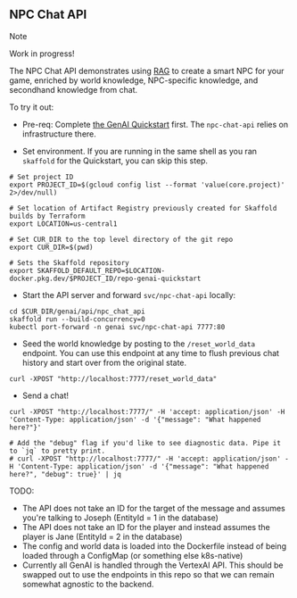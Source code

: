 ## NPC Chat API

> [!NOTE]
> Work in progress!

The NPC Chat API demonstrates using [RAG](https://www.promptingguide.ai/techniques/rag) to create a
smart NPC for your game, enriched by world knowledge, NPC-specific knowledge, and secondhand
knowledge from chat.

To try it out:

* Pre-req: Complete [the GenAI Quickstart](../../../README.md) first. The `npc-chat-api` relies on infrastructure there.

* Set environment. If you are running in the same shell as you ran `skaffold` for the Quickstart, you can skip this step.

```
# Set project ID
export PROJECT_ID=$(gcloud config list --format 'value(core.project)' 2>/dev/null)

# Set location of Artifact Registry previously created for Skaffold builds by Terraform
export LOCATION=us-central1

# Set CUR_DIR to the top level directory of the git repo
export CUR_DIR=$(pwd)

# Sets the Skaffold repository
export SKAFFOLD_DEFAULT_REPO=$LOCATION-docker.pkg.dev/$PROJECT_ID/repo-genai-quickstart
```

* Start the API server and forward `svc/npc-chat-api` locally:

```
cd $CUR_DIR/genai/api/npc_chat_api
skaffold run --build-concurrency=0
kubectl port-forward -n genai svc/npc-chat-api 7777:80
```

* Seed the world knowledge by posting to the `/reset_world_data` endpoint. You can use this
endpoint at any time to flush previous chat history and start over from the original state.

```
curl -XPOST "http://localhost:7777/reset_world_data"
```

* Send a chat!

```
curl -XPOST "http://localhost:7777/" -H 'accept: application/json' -H 'Content-Type: application/json' -d '{"message": "What happened here?"}'

# Add the "debug" flag if you'd like to see diagnostic data. Pipe it to `jq` to pretty print.
# curl -XPOST "http://localhost:7777/" -H 'accept: application/json' -H 'Content-Type: application/json' -d '{"message": "What happened here?", "debug": true}' | jq
```

TODO:

* The API does not take an ID for the target of the message and assumes you're talking to Joseph (EntityId = 1 in the database)
* The API does not take an ID for the player and instead assumes the player is Jane (EntityId = 2 in the database)
* The config and world data is loaded into the Dockerfile instead of being loaded through a ConfigMap (or something else k8s-native)
* Currently all GenAI is handled through the VertexAI API. This should be swapped out to use the endpoints in this repo so that we can remain somewhat agnostic to the backend.
